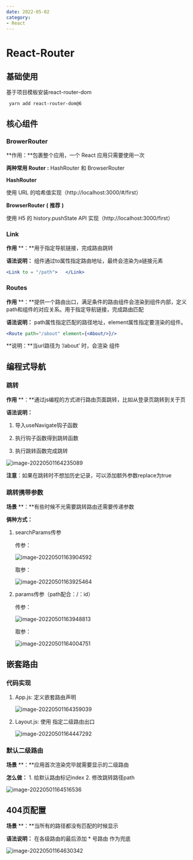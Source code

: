 ```yaml
---
date: 2022-05-02
category:
- React
---
```


# React-Router

## 基础使用

基于项目模板安装react-router-dom

` yarn add react-router-dom@6`

## 核心组件

### BrowerRouter

**作用：**包裹整个应用，一个 React 应用只需要使用一次

**两种常用 Router** **:**  HashRouter 和 BrowserRouter

**HashRouter**

使用 URL 的哈希值实现（http://localhost:3000/#/first）

**BrowserRouter** **(** **推荐** **)**

使用 H5 的 history.pushState API 实现（http://localhost:3000/first）

### Link

**作用** **：**用于指定导航链接，完成路由跳转

**语法说明：** 组件通过to属性指定路由地址，最终会渲染为a链接元素

```jsx
<Link to = "/path">   </Link>
```

### Routes

**作用** **：**提供一个路由出口，满足条件的路由组件会渲染到组件内部，定义path和组件的对应关系。用于指定导航链接，完成路由匹配

**语法说明：** path属性指定匹配的路径地址，element属性指定要渲染的组件。

```jsx
<Route path="/about" element={<About/>}/>
```

**说明：**当url路径为 ‘/about’ 时，会渲染 <About/> 组件

## 编程式导航

### 跳转

**作用** **：**通过js编程的方式进行路由页面跳转，比如从登录页跳转到关于页

**语法说明：**

1. 导入useNavigate钩子函数


2. 执行钩子函数得到跳转函数


3. 执行跳转函数完成跳转

![image-20220501164235089](https://my-doc-1259409954.file.myqcloud.com/MyImages/image-20220501164235089.png)

 **注意**：如果在跳转时不想加历史记录，可以添加额外参数replace为true

### 跳转携带参数

**场景** **：**有些时候不光需要跳转路由还需要传递参数

**俩种方式：**

1. searchParams传参

   传参：

   ![image-20220501163904592](https://my-doc-1259409954.file.myqcloud.com/MyImages/image-20220501163904592.png)

   取参：

   ![image-20220501163925464](https://my-doc-1259409954.file.myqcloud.com/MyImages/image-20220501163925464.png)

2. params传参（path配合：/：id）

   传参：

   ![image-20220501163948813](https://my-doc-1259409954.file.myqcloud.com/MyImages/image-20220501163948813.png)

   取参：

   ![image-20220501164004751](https://my-doc-1259409954.file.myqcloud.com/MyImages/image-20220501164004751.png)

## 嵌套路由

### 代码实现

1. App.js: 定义嵌套路由声明

   ![image-20220501164359039](https://my-doc-1259409954.file.myqcloud.com/MyImages/image-20220501164359039.png)

2. Layout.js: 使用 <Outlet />指定二级路由出口

   ![image-20220501164447292](https://my-doc-1259409954.file.myqcloud.com/MyImages/image-20220501164447292.png)

### 默认二级路由

**场景** **：**应用首次渲染完毕就需要显示的二级路由

**怎么做：** 1. 给默认路由标记index  2. 修改跳转路径path

![image-20220501164516536](https://my-doc-1259409954.file.myqcloud.com/MyImages/image-20220501164516536.png)

## 404页配置

**场景** **：**当所有的路径都没有匹配的时候显示

**语法说明：** 在各级路由的最后添加 * 号路由 作为兜底

![image-20220501164630342](https://my-doc-1259409954.file.myqcloud.com/MyImages/image-20220501164630342.png)
